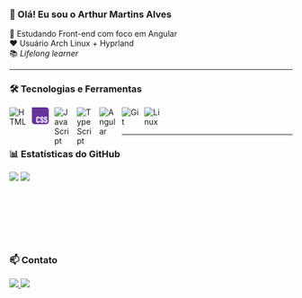 ### 👋 Olá! Eu sou o Arthur Martins Alves

🌱 Estudando Front-end com foco em Angular  
❤️ Usuário Arch Linux + Hyprland  
📚 *Lifelong learner*

---

### 🛠️ Tecnologias e Ferramentas

<img 
    align="left" 
    alt="HTML"
    title="HTML" 
    width="30px" 
    style="padding-right: 10px;" 
    src="https://cdn.jsdelivr.net/gh/devicons/devicon/icons/html5/html5-original.svg" 
/>
<img 
    align="left" 
    alt="CSS" 
    title="CSS"
    width="30px" 
    style="padding-right: 10px;" 
    src="https://github.com/CSS-Next/logo.css/blob/main/css.svg" 
/>
<img 
    align="left" 
    alt="JavaScript" 
    title="JavaScript"
    width="30px" 
    style="padding-right: 10px;" 
    src="https://cdn.jsdelivr.net/gh/devicons/devicon/icons/javascript/javascript-original.svg" 
/>
<img 
    align="left" 
    alt="TypeScript"
    title="TypeScript" 
    width="30px" 
    style="padding-right: 10px;" 
    src="https://cdn.jsdelivr.net/gh/devicons/devicon/icons/typescript/typescript-original.svg" 
/>
<img 
    align="left" 
    alt="Angular"
    title="Angular" 
    width="30px" 
    style="padding-right: 10px;" 
    src="https://cdn.jsdelivr.net/gh/devicons/devicon/icons/angular/angular-original.svg" 
/>
<img 
    align="left" 
    alt="Git" 
    title="Git"
    width="30px" 
    style="padding-right: 10px;" 
    src="https://cdn.jsdelivr.net/gh/devicons/devicon/icons/git/git-original.svg" 
/>
<img 
    align="left" 
    alt="Linux" 
    title="Linux"
    width="30px" 
    style="padding-right: 10px;" 
    src="https://cdn.jsdelivr.net/gh/devicons/devicon/icons/linux/linux-original.svg" 
/>

<br/><br/>

---

### 📊 Estatísticas do GitHub

<div align="left">
  <img height="180em" src="https://github-readme-stats.vercel.app/api?username=oarthurma&show_icons=true&theme=dracula&locale=pt-br"/>
  <img height="180em" src="https://github-readme-stats.vercel.app/api/top-langs/?username=oarthurma&layout=compact&theme=dracula&custom_title=Linguagens&langs_count=8"/>
</div>

<br/><br/><br/>
---

### 📫 Contato

<p align="left">
  <a href="mailto:oarthurma@gmail.com">
    <img src="https://img.shields.io/badge/Email-oarthurma@gmail.com-D14836?style=for-the-badge&logo=gmail&logoColor=white" />
  </a>
  <a href="https://www.linkedin.com/in/oarthurma" target="_blank">
    <img src="https://img.shields.io/badge/LinkedIn-oarthurma-0077B5?style=for-the-badge&logo=linkedin&logoColor=white" />
  </a>
</p>
